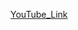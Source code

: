[YouTube_Link](https://www.youtube.com/watch?v=oGgE180oaTs&list=PLBTZqjSKn0IeKBQDjLmzisazhqQy4iGkb&index=6)

